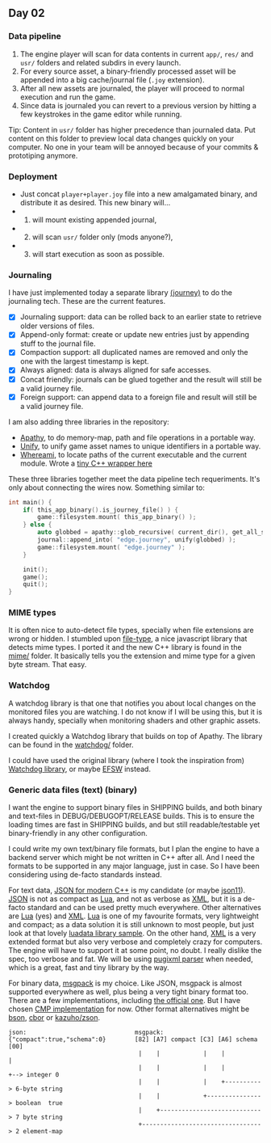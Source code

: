 ## Day 02

### Data pipeline

1. The engine player will scan for data contents in current `app/`, `res/` and `usr/` folders and related subdirs in every launch.
2. For every source asset, a binary-friendly processed asset will be appended into a big cache/journal file (`.joy` extension).
3. After all new assets are journaled, the player will proceed to normal execution and run the game.
4. Since data is journaled you can revert to a previous version by hitting a few keystrokes in the game editor while running.

Tip: Content in `usr/` folder has higher precedence than journaled data. Put content on this folder to preview local data changes quickly on your computer. No one in your team will be annoyed because of your commits & prototiping anymore.

### Deployment

- Just concat `player+player.joy` file into a new amalgamated binary, and distribute it as desired. This new binary will...
- 1) will mount existing appended journal,
- 2) will scan `usr/` folder only (mods anyone?),
- 3) will start execution as soon as possible.

### Journaling

I have just implemented today a separate library [(journey)](https://github.com/r-lyeh/journey) to do the journaling tech. These are the current features.

- [x] Journaling support: data can be rolled back to an earlier state to retrieve older versions of files.
- [x] Append-only format: create or update new entries just by appending stuff to the journal file.
- [x] Compaction support: all duplicated names are removed and only the one with the largest timestamp is kept.
- [x] Always aligned: data is always aligned for safe accesses.
- [x] Concat friendly: journals can be glued together and the result will still be a valid journey file.
- [x] Foreign support: can append data to a foreign file and result will still be a valid journey file.

I am also adding three libraries in the repository:
- [Apathy](https://github.com/r-lyeh/apathy), to do memory-map, path and file operations in a portable way.
- [Unify](https://github.com/r-lyeh/unify), to unify game asset names to unique identifiers in a portable way.
- [Whereami](https://github.com/gpakosz/whereami), to locate paths of the current executable and the current module. Wrote a [tiny C++ wrapper here](../src/app)

These three libraries together meet the data pipeline tech requeriments. It's only about connecting the wires now. Something similar to:

```c++
int main() {
	if( this_app_binary().is_journey_file() ) {
		game::filesystem.mount( this_app_binary() );
	} else {
		auto globbed = apathy::glob_recursive( current_dir(), get_all_supported_mimes() );
		journal::append_into( "edge.journey", unify(globbed) );
		game::filesystem.mount( "edge.journey" );
	}

	init();
	game();
	quit();
}
```

### MIME types

It is often nice to auto-detect file types, specially when file extensions are wrong or hidden. I stumbled upon [file-type](https://github.com/sindresorhus/file-type), a nice javascript library that detects mime types. I ported it and the new C++ library is found in the [mime/](../src/mime) folder. It basically tells you the extension and mime type for a given byte stream. That easy.

### Watchdog

A watchdog library is that one that notifies you about local changes on the monitored files you are watching. I do not know if I will be using this, but it is always handy, specially when monitoring shaders and other graphic assets.

I created quickly a Watchdog library that builds on top of Apathy. The library can be found in the [watchdog/](../src/watchdog) folder.

I could have used the original library (where I took the inspiration from) [Watchdog library](https://github.com/simongeilfus/Watchdog), or maybe [EFSW](https://bitbucket.org/SpartanJ/efsw) instead.

### Generic data files (text) (binary)

I want the engine to support binary files in SHIPPING builds, and both binary and text-files in DEBUG/DEBUGOPT/RELEASE builds. This is to ensure the loading times are fast in SHIPPING builds, and but still readable/testable yet binary-friendly in any other configuration.

I could write my own text/binary file formats, but I plan the engine to have a backend server which might be not written in C++ after all. And I need the formats to be supported in any major language, just in case. So I have been considering using de-facto standards instead.

For text data, [JSON for modern C++](https://github.com/nlohmann/json) is my candidate (or maybe [json11](https://github.com/dropbox/json11)). [JSON](https://en.wikipedia.org/wiki/JSON) is not as compact as [Lua](http://www.lua.org/), and not as verbose as [XML](https://en.wikipedia.org/wiki/XML), but it is a de-facto standard and can be used pretty much everywhere. Other alternatives are [Lua](http://www.lua.org/) (yes) and [XML](https://en.wikipedia.org/wiki/XML). [Lua](http://www.lua.org/) is one of my favourite formats, very lightweight and compact; as a data solution it is still unknown to most people, but just look at that lovely [luadata library sample](https://github.com/tynril/luadata/). On the other hand, [XML](https://en.wikipedia.org/wiki/XML) is a very extended format but also very verbose and completely crazy for computers. The engine will have to support it at some point, no doubt. I really dislike the spec, too verbose and fat. We will be using [pugixml parser](http://pugixml.org/) when needed, which is a great, fast and tiny library by the way.

For binary data, [msgpack](https://msgpack.org) is my choice. Like JSON, msgpack is almost supported everywhere as well, plus being a very tight binary format too. There are a few implementations, including [the official one](https://msgpack.org). But I have chosen [CMP implementation](https://github.com/camgunz/cmp) for now. Other format alternatives might be [bson](http://bsonspec.org/), [cbor](http://cbor.io/) or [kazuho/zson](https://github.com/kazuho/zson).

```
json:                              msgpack:
{"compact":true,"schema":0}        [82] [A7] compact [C3] [A6] schema [00]
                                    |    |            |    |           |
                                    |    |            |    |           +--> integer 0
                                    |    |            |    +----------> 6-byte string
                                    |    |            +---------------> boolean  true
                                    |    +----------------------------> 7 byte string
                                    +---------------------------------> 2 element-map
```
